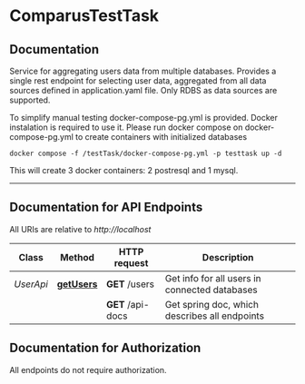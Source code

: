 # ComparusTestTask

## Documentation
Service for aggregating users data from multiple databases. Provides a single rest endpoint for selecting user data, aggregated from all data sources defined in application.yaml file. Only RDBS as data sources are supported.


To simplify manual testing docker-compose-pg.yml is provided.
Docker instalation is required to use it.
Please run docker compose on docker-compose-pg.yml to create containers with initialized databases

```
docker compose -f /testTask/docker-compose-pg.yml -p testtask up -d

```
This will create 3 docker containers: 2 postresql and 1 mysql.

______

<a name="documentation-for-api-endpoints"></a>
## Documentation for API Endpoints

All URIs are relative to *http://localhost*

| Class     | Method                              | HTTP request      | Description                                   |
|-----------|-------------------------------------|-------------------|-----------------------------------------------|
| *UserApi* | [**getUsers**](UserApi.md#getusers) | **GET** /users    | Get info for all users in connected databases |
|           |                                     | **GET** /api-docs | Get spring doc, which describes all endpoints |

<a name="documentation-for-authorization"></a>
## Documentation for Authorization

All endpoints do not require authorization.
